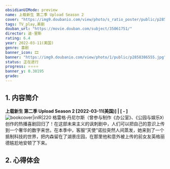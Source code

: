 ```yaml
---
obsidianUIMode: preview
name: 上载新生 第二季 Upload Season 2
cover: "https://img9.doubanio.com/view/photo/s_ratio_poster/public/p2858386555.jpg"
tags: TV_play,美剧
douban_url: "https://movie.douban.com/subject/35061751/"
director: 迪·里斯
rating: 6.4
year: 2022-03-11(美国)
genre: 喜剧
banner_icon: 🎞
banner: "https://img9.doubanio.com/view/photo/1/public/p2858386555.jpg"
status: 正在进行
progress: ⭐⭐⭐⭐
banner_y: 0.38195
grade:
---
```

## 1. 内容简介
**上载新生 第二季 Upload Season 2 [2022-03-11(美国)] | [ - ]** ![bookcover|inlR|220](https://img9.doubanio.com/view/photo/s_ratio_poster/public/p2858386555.jpg)
格雷格·丹尼尔斯（曾参与制作《办公室》、《公园与娱乐》）创作的热播喜剧回归了！在这部未来主义的讽刺剧中，人们可以把自己的意识上传到一个奢华的数字来世。在本季中，客服“天使”诺拉突然人间蒸发，她来到了一个抵制科技的世界，把内森留在了湖景庄园，在那里他和意外被上传的前女友英格丽德尴尬地安顿了下来。









## 2. 心得体会


